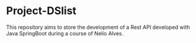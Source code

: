 # Project-DSlist
This repository aims to store the development of a Rest API developed with Java SpringBoot during a course of Nelio Alves.
